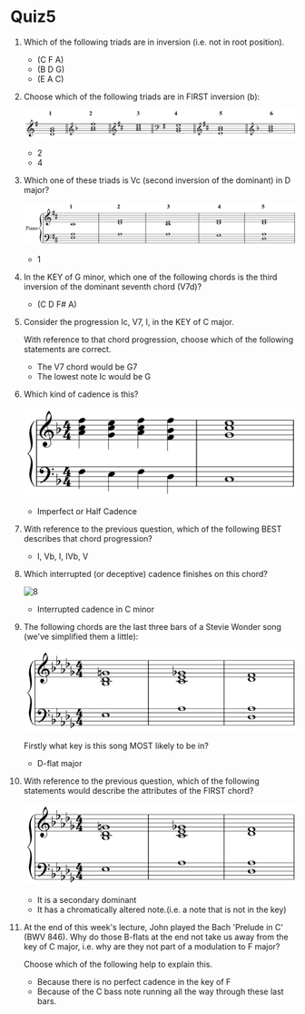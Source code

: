 # Quiz5

1. Which of the following triads are in inversion (i.e. not in root position).

   - (C F A)
   - (B D G)
   - (E A C)

2. Choose which of the following triads are in FIRST inversion (b):

   ![2](https://github.com/kitamado/music-theory-edb/blob/main/Quiz5/2.png)

   - 2
   - 4

3. Which one of these triads is Vc (second inversion of the dominant) in D major? 

   ![3](https://github.com/kitamado/music-theory-edb/blob/main/Quiz5/3.png)

   - 1

4. In the KEY of G minor, which one of the following chords is the third inversion of the dominant seventh chord (V7d)?

   - (C D F# A)

5. Consider the progression Ic, V7, I, in the KEY of C major.

    With reference to that chord progression, choose which of the following statements are correct.

   - The V7 chord would be G7
   - The lowest note lc would be G

6. Which kind of cadence is this?

   ![6](https://github.com/kitamado/music-theory-edb/blob/main/Quiz5/6.png)

   - Imperfect or Half Cadence

7. With reference to the previous question, which of the following BEST describes that chord progression?

   - I, Vb, I, IVb, V

8. Which interrupted (or deceptive) cadence finishes on this chord?

   ![8](./https://github.com/kitamado/music-theory-edb/blob/main/Quiz5/8.png)

   - Interrupted cadence in C  minor

9. The following chords are the last three bars of a Stevie Wonder song (we've simplified them a little): 

   ![9](https://github.com/kitamado/music-theory-edb/blob/main/Quiz5/9.png)

   Firstly what key is this song MOST likely to be in?

   - D-flat major

10. With reference to the previous question, which of the following statements would describe the attributes of the FIRST chord?

    ![10](https://github.com/kitamado/music-theory-edb/blob/main/Quiz5/10.png)

    - It is a secondary dominant
    - It has a chromatically altered note.(i.e.  a note that is not in the key)

11. At the end of this week's lecture, John played the Bach 'Prelude in C' (BWV 846). Why do those B-flats at the end not take us away from the key of C major, i.e. why are they not part of a modulation to F major?

    Choose which of the following help to explain this.

    - Because there is no perfect cadence in the key of F
    - Because of the C bass note running all the way through these last bars.
